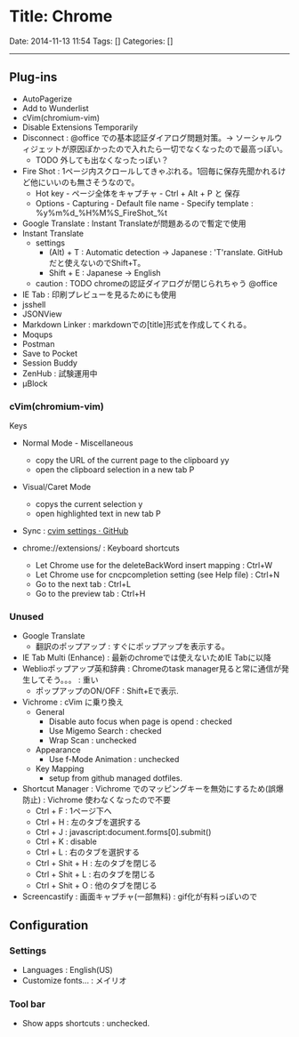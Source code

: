 # Title: Chrome

Date: 2014-11-13 11:54
Tags: []
Categories: []

---

## Plug-ins

* AutoPagerize
* Add to Wunderlist
* cVim(chromium-vim)
* Disable Extensions Temporarily
* Disconnect : @office での基本認証ダイアログ問題対策。-> ソーシャルウィジェットが原因ぽかったので入れたら一切でなくなったので最高っぽい。
	* TODO 外しても出なくなったっぽい？
* Fire Shot : 1ページ内スクロールしてきゃぷれる。1回毎に保存先聞かれるけど他にいいのも無さそうなので。
	* Hot key - ページ全体をキャプチャ - Ctrl + Alt + P と 保存
	* Options - Capturing - Default file name - Specify template :
	%y%m%d_%H%M%S_FireShot_%t
* Google Translate : Instant Translateが問題あるので暫定で使用
* Instant Translate
	* settings
		* (Alt) + T : Automatic detection -> Japanese : 'T'ranslate. GitHubだと使えないのでShift+T。
		* Shift + E : Japanese            -> English
	* caution : TODO chromeの認証ダイアログが閉じられちゃう @office
* IE Tab : 印刷プレビューを見るためにも使用
* jsshell
* JSONView
* Markdown Linker : markdownでの[title]<url>形式を作成してくれる。
* Moqups
* Postman
* Save to Pocket
* Session Buddy
* ZenHub : 試験運用中
* μBlock

### cVim(chromium-vim)

Keys

* Normal Mode - Miscellaneous
	* copy the URL of the current page to the clipboard
			yy
	* open the clipboard selection in a new tab
			P
* Visual/Caret Mode
	* copys the current selection
			y
	* open highlighted text in new tab
			P

* Sync : [cvim settings · GitHub](https://gist.github.com/assout/e4172ddf70f52f05abe2)
* chrome://extensions/ : Keyboard shortcuts
	* Let Chrome use <C-w> for the deleteBackWord insert mapping      : Ctrl+W
	* Let Chrome use <C-n> for cncpcompletion setting (see Help file) : Ctrl+N
	* Go to the next tab                                              : Ctrl+L
	* Go to the preview tab                                           : Ctrl+H

### Unused

* Google Translate
	* 翻訳のポップアップ : すぐにポップアップを表示する。
* IE Tab Multi (Enhance) : 最新のchromeでは使えないためIE Tabに以降
* Weblioポップアップ英和辞典 : Chromeのtask manager見ると常に通信が発生してそう。。。 : 重い
	* ポップアップのON/OFF : Shift+Eで表示.
* Vichrome : cVim に乗り換え
	* General
		* Disable auto focus when page is opend : checked
		* Use Migemo Search : checked
		* Wrap Scan : unchecked
	* Appearance
		* Use f-Mode Animation : unchecked
	* Key Mapping
		* setup from github managed dotfiles.
* Shortcut Manager : Vichrome でのマッピングキーを無効にするため(誤爆防止) : Vichrome 使わなくなったので不要
	* Ctrl + F : 1ページ下へ
	* Ctrl + H : 左のタブを選択する
	* Ctrl + J : javascript:document.forms[0].submit()
	* Ctrl + K : disable
	* Ctrl + L : 右のタブを選択する
	* Ctrl + Shit + H : 左のタブを閉じる
	* Ctrl + Shit + L : 右のタブを閉じる
	* Ctrl + Shit + O : 他のタブを閉じる
* Screencastify : 画面キャプチャ(一部無料) : gif化が有料っぽいので

## Configuration

### Settings

* Languages : English(US)
* Customize fonts... : メイリオ

### Tool bar

* Show apps shortcuts : unchecked.

